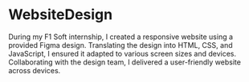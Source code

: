 # WebsiteDesign
During my F1 Soft internship, I created a responsive website using a provided Figma design. Translating the design into HTML, CSS, and JavaScript, I ensured it adapted to various screen sizes and devices. Collaborating with the design team, I delivered a user-friendly website across devices.
